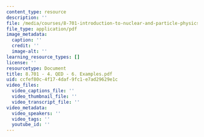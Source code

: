 ```yaml
---
content_type: resource
description: ''
file: /media/courses/8-701-introduction-to-nuclear-and-particle-physics-fall-2020/8701-4-qed-6-examples.pdf
file_type: application/pdf
image_metadata:
  caption: ''
  credit: ''
  image-alt: ''
learning_resource_types: []
license: ''
resourcetype: Document
title: 8.701 - 4. QED - 6. Examples.pdf
uid: ccfef80c-4f17-4daf-9fc1-e7ad29629e1c
video_files:
  video_captions_file: ''
  video_thumbnail_file: ''
  video_transcript_file: ''
video_metadata:
  video_speakers: ''
  video_tags: ''
  youtube_id: ''
---
```

